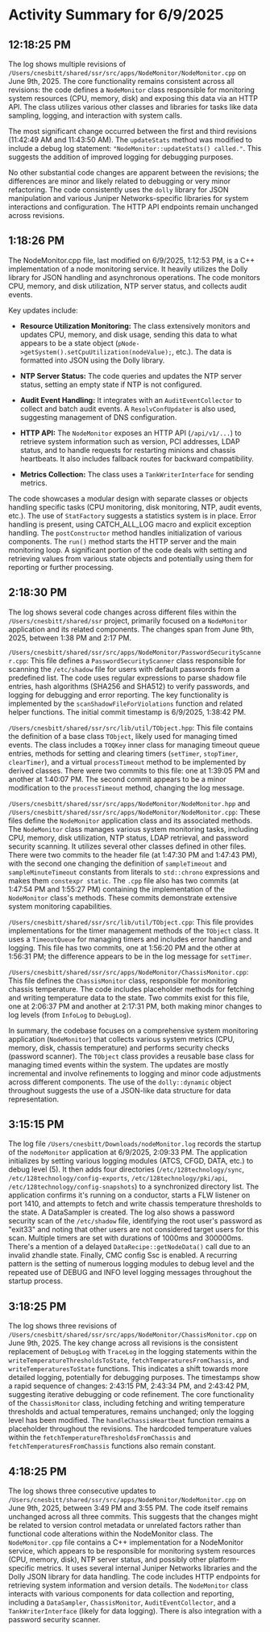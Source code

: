 # Activity Summary for 6/9/2025

## 12:18:25 PM
The log shows multiple revisions of `/Users/cnesbitt/shared/ssr/src/apps/NodeMonitor/NodeMonitor.cpp` on June 9th, 2025.  The core functionality remains consistent across all revisions: the code defines a `NodeMonitor` class responsible for monitoring system resources (CPU, memory, disk) and exposing this data via an HTTP API.  The class utilizes various other classes and libraries for tasks like data sampling, logging, and interaction with system calls.

The most significant change occurred between the first and third revisions (11:42:49 AM and 11:43:50 AM).  The `updateStats` method was modified to include a debug log statement: `"NodeMonitor::updateStats() called."`.  This suggests the addition of improved logging for debugging purposes.


No other substantial code changes are apparent between the revisions; the differences are minor and likely related to debugging or very minor refactoring.  The code consistently uses the `dolly` library for JSON manipulation and various Juniper Networks-specific libraries for system interactions and configuration.  The HTTP API endpoints remain unchanged across revisions.


## 1:18:26 PM
The NodeMonitor.cpp file, last modified on 6/9/2025, 1:12:53 PM,  is a C++ implementation of a node monitoring service.  It heavily utilizes the Dolly library for JSON handling and asynchronous operations.  The code monitors CPU, memory, and disk utilization, NTP server status, and collects audit events.

Key updates include:

* **Resource Utilization Monitoring:**  The class extensively monitors and updates CPU, memory, and disk usage, sending this data to what appears to be a state object (`pNode->getSystem().setCpuUtilization(nodeValue);`, etc.).  The data is formatted into JSON using the Dolly library.

* **NTP Server Status:** The code queries and updates the NTP server status, setting an empty state if NTP is not configured.

* **Audit Event Handling:** It integrates with an `AuditEventCollector` to collect and batch audit events.  A `ResolvConfUpdater` is also used, suggesting management of DNS configuration.

* **HTTP API:** The `NodeMonitor` exposes an HTTP API (`/api/v1/...`) to retrieve system information such as version, PCI addresses, LDAP status, and to handle requests for restarting minions and chassis heartbeats.  It also includes fallback routes for backward compatibility.

* **Metrics Collection:** The class uses a `TankWriterInterface` for sending metrics.


The code showcases a modular design with separate classes or objects handling specific tasks (CPU monitoring, disk monitoring, NTP, audit events, etc.).  The use of `StatFactory` suggests a statistics system is in place.  Error handling is present, using CATCH_ALL_LOG macro and explicit exception handling. The `postConstructor` method handles initialization of various components.  The `run()` method starts the HTTP server and the main monitoring loop.  A significant portion of the code deals with setting and retrieving values from various state objects and potentially using them for reporting or further processing.


## 2:18:30 PM
The log shows several code changes across different files within the `/Users/cnesbitt/shared/ssr` project, primarily focused on a `NodeMonitor` application and its related components.  The changes span from June 9th, 2025, between 1:38 PM and 2:17 PM.


`/Users/cnesbitt/shared/ssr/src/apps/NodeMonitor/PasswordSecurityScanner.cpp`: This file defines a `PasswordSecurityScanner` class responsible for scanning the `/etc/shadow` file for users with default passwords from a predefined list.  The code uses regular expressions to parse shadow file entries, hash algorithms (SHA256 and SHA512) to verify passwords, and logging for debugging and error reporting. The key functionality is implemented by the `scanShadowFileForViolations` function and related helper functions.  The initial commit timestamp is 6/9/2025, 1:38:42 PM.


`/Users/cnesbitt/shared/ssr/src/lib/util/TObject.hpp`: This file contains the definition of a base class `TObject`, likely used for managing timed events.  The class includes a `TOQKey` inner class for managing timeout queue entries, methods for setting and clearing timers (`setTimer`, `stopTimer`, `clearTimer`), and a virtual `processTimeout` method to be implemented by derived classes.  There were two commits to this file: one at 1:39:05 PM and another at 1:40:07 PM. The second commit appears to be a minor modification to the `processTimeout` method, changing the log message.


`/Users/cnesbitt/shared/ssr/src/apps/NodeMonitor/NodeMonitor.hpp` and `/Users/cnesbitt/shared/ssr/src/apps/NodeMonitor/NodeMonitor.cpp`: These files define the `NodeMonitor` application class and its associated methods. The `NodeMonitor` class manages various system monitoring tasks, including CPU, memory, disk utilization, NTP status, LDAP retrieval, and password security scanning. It utilizes several other classes defined in other files. There were two commits to the header file (at 1:47:30 PM and 1:47:43 PM), with the second one changing the definition of `sampleTimeout` and `sampleMinuteTimeout` constants from literals to `std::chrono` expressions and makes them `constexpr static`. The `.cpp` file also has two commits (at 1:47:54 PM and 1:55:27 PM) containing the implementation of the  `NodeMonitor` class's methods.  These commits demonstrate extensive system monitoring capabilities.


`/Users/cnesbitt/shared/ssr/src/lib/util/TObject.cpp`:  This file provides implementations for the timer management methods of the `TObject` class. It uses a `TimeoutQueue` for managing timers and includes error handling and logging. This file has two commits, one at 1:56:20 PM and the other at 1:56:31 PM; the difference appears to be in the log message for `setTimer`.


`/Users/cnesbitt/shared/ssr/src/apps/NodeMonitor/ChassisMonitor.cpp`: This file defines the `ChassisMonitor` class, responsible for monitoring chassis temperature. The code includes placeholder methods for fetching and writing temperature data to the state.  Two commits exist for this file, one at 2:06:37 PM and another at 2:17:31 PM, both making minor changes to log levels (from `InfoLog` to `DebugLog`).


In summary, the codebase focuses on a comprehensive system monitoring application (`NodeMonitor`) that collects various system metrics (CPU, memory, disk, chassis temperature) and performs security checks (password scanner).  The `TObject` class provides a reusable base class for managing timed events within the system.  The updates are mostly incremental and involve refinements to logging and minor code adjustments across different components.  The use of the `dolly::dynamic` object throughout suggests the use of a JSON-like data structure for data representation.


## 3:15:15 PM
The log file `/Users/cnesbitt/Downloads/nodeMonitor.log` records the startup of the `nodeMonitor` application at 6/9/2025, 2:09:33 PM.  The application initializes by setting various logging modules (ATCS, CFGD, DATA, etc.) to debug level (5).  It then adds four directories (`/etc/128technology/sync`, `/etc/128technology/config-exports`, `/etc/128technology/pki/api`, `/etc/128technology/config-snapshots`) to a synchronized directory list.  The application confirms it's running on a conductor, starts a FLW listener on port 1410, and attempts to fetch and write chassis temperature thresholds to the state.  A DataSampler is created. The log also shows a password security scan of the `/etc/shadow` file, identifying the root user's password as "exit33" and noting that other users are not considered target users for this scan.  Multiple timers are set with durations of 1000ms and 300000ms.  There's a mention of a delayed `DataRecipe::getNodeData()` call due to an invalid zhandle state. Finally, CMC config Ssc is enabled.  A recurring pattern is the setting of numerous logging modules to debug level and the repeated use of DEBUG and INFO level logging messages throughout the startup process.


## 3:18:25 PM
The log shows three revisions of `/Users/cnesbitt/shared/ssr/src/apps/NodeMonitor/ChassisMonitor.cpp` on June 9th, 2025.  The key change across all revisions is the consistent replacement of `DebugLog` with `TraceLog` in the logging statements within the `writeTemperatureThresholdsToState`, `fetchTemperaturesFromChassis`, and `writeTemperaturesToState` functions.  This indicates a shift towards more detailed logging, potentially for debugging purposes.  The timestamps show a rapid sequence of changes: 2:43:15 PM, 2:43:34 PM, and 2:43:42 PM, suggesting iterative debugging or code refinement.  The core functionality of the `ChassisMonitor` class, including fetching and writing temperature thresholds and actual temperatures, remains unchanged; only the logging level has been modified.  The `handleChassisHeartbeat` function remains a placeholder throughout the revisions.  The hardcoded temperature values within the `fetchTemperatureThresholdsFromChassis` and `fetchTemperaturesFromChassis` functions also remain constant.


## 4:18:25 PM
The log shows three consecutive updates to `/Users/cnesbitt/shared/ssr/src/apps/NodeMonitor/NodeMonitor.cpp` on June 9th, 2025, between 3:49 PM and 3:55 PM.  The code itself remains unchanged across all three commits.  This suggests that the changes might be related to version control metadata or unrelated factors rather than functional code alterations within the NodeMonitor class.  The `NodeMonitor.cpp` file contains a C++ implementation for a NodeMonitor service, which appears to be responsible for monitoring system resources (CPU, memory, disk), NTP server status, and possibly other platform-specific metrics.  It uses several internal Juniper Networks libraries and the Dolly JSON library for data handling. The code includes HTTP endpoints for retrieving system information and version details.  The  `NodeMonitor` class interacts with various components for data collection and reporting, including a `DataSampler`, `ChassisMonitor`,  `AuditEventCollector`, and a `TankWriterInterface` (likely for data logging).  There is also integration with a password security scanner.
